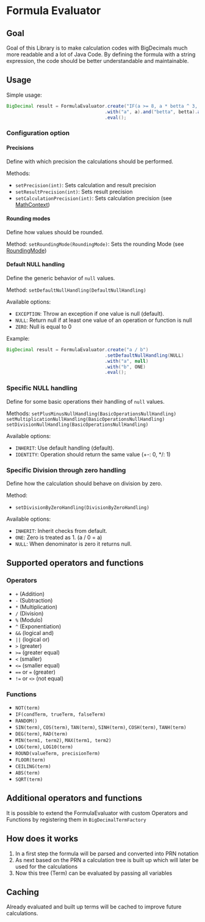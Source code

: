 # Formula Evaluator

## Goal

Goal of this Library is to make calculation codes with BigDecimals much more readable and a lot of Java Code. By defining the formula with a string expression, the code should be better understandable and maintainable.

## Usage

Simple usage:

```java
BigDecimal result = FormulaEvaluator.create("IF(a >= 8, a * betta ^ 3, a / gamma)")
                                    .with("a", a).and("betta", betta).and("gamma", gamma)
                                    .eval();
```

### Configuration option

#### Precisions
Define with which precision the calculations should be performed.

Methods:
 * `setPrecision(int)`: Sets calculation and result precision
 * `setResultPrecision(int)`: Sets result precision
 * `setCalculationPrecision(int)`: Sets calculation precision
(see [MathContext](https://docs.oracle.com/javase/8/docs/api/java/math/MathContext.html))

#### Rounding modes
Define how values should be rounded.

Method:
`setRoundingMode(RoundingMode)`: Sets the rounding Mode (see [RoundingMode](https://docs.oracle.com/javase/8/docs/api/java/math/RoundingMode.html))

#### Default NULL handling
Define the generic behavior of `null` values.

Method:
`setDefaultNullHandling(DefaultNullHandling)`

Available options:
 * `EXCEPTION`: Throw an exception if one value is null (default).
 * `NULL`: Return null if at least one value of an operation or function is null
 * `ZERO`: Null is equal to 0

Example:
```java
BigDecimal result = FormulaEvaluator.create("a / b")
                                    .setDefaultNullHandling(NULL)
                                    .with("a", null)
                                    .with("b", ONE)
                                    .eval();
```

### Specific NULL handling
Define for some basic operations their handling of `null` values.

Methods:
`setPlusMinusNullHandling(BasicOperationsNullHandling)`
`setMultiplicationNullHandling(BasicOperationsNullHandling)`
`setDivisionNullHandling(BasicOperationsNullHandling)`

Available options:
 * `INHERIT`: Use default handling (default).
 * `IDENTITY`: Operation should return the same value (+-: 0, */: 1)

### Specific Division through zero handling
Define how the calculation should behave on division by zero.

Method:
 * `setDivisionByZeroHandling(DivisionByZeroHandling)`

Available options:
 * `INHERIT`: Inherit checks from default.
 * `ONE`:  Zero is treated as 1. (a / 0 = a)
 * `NULL`: When denominator is zero it returns null.

## Supported operators and functions
### Operators
 * `+` (Addition)
 * `-` (Subtraction)
 * `*` (Multiplication)
 * `/` (Division)
 * `%` (Modulo)
 * `^` (Exponentiation)
 * `&&` (logical and)
 * `||` (logical or)
 * `>` (greater)
 * `>=` (greater equal)
 * `<` (smaller)
 * `<=` (smaller equal)
 * `==` or `=` (greater)
 * `!=` or `<>` (not equal)

### Functions
 * `NOT(term)`
 * `IF(condTerm, trueTerm, falseTerm)`
 * `RANDOM()`
 * `SIN(term)`, `COS(term)`, `TAN(term)`, `SINH(term)`, `COSH(term)`, `TANH(term)`
 * `DEG(term)`, `RAD(term)`
 * `MIN(term1, term2)`, `MAX(term1, term2)`
 * `LOG(term)`, `LOG10(term)`
 * `ROUND(valueTerm, precisionTerm)`
 * `FLOOR(term)`
 * `CEILING(term)`
 * `ABS(term)`
 * `SQRT(term)`
 
## Additional operators and functions
It is possible to extend the FormulaEvaluator with custom Operators and Functions by registering them in `BigDecimalTermFactory`

## How does it works
1. In a first step the formula will be parsed and converted into PRN notation
1. As next based on the PRN a calculation tree is built up which will later be used for the calculations
1. Now this tree (Term) can be evaluated by passing all variables

## Caching
Already evaluated and built up terms will be cached to improve future calculations.
